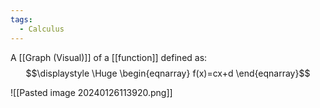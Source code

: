 ```yaml
---
tags:
  - Calculus
---
```

A [[Graph (Visual)]] of a [[function]] defined as:
$$\displaystyle \Huge \begin{eqnarray} 
f(x)=cx+d
\end{eqnarray}$$

![[Pasted image 20240126113920.png]]